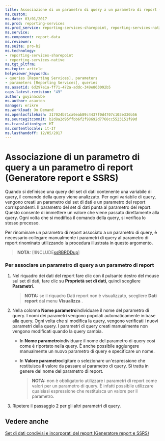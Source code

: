 ```yaml
---
title: Associazione di un parametro di query a un parametro di report (Generatore report e SSRS) | Microsoft Docs
ms.custom: 
ms.date: 03/01/2017
ms.prod: reporting-services
ms.prod_service: reporting-services-sharepoint, reporting-services-native
ms.service: 
ms.component: report-data
ms.reviewer: 
ms.suite: pro-bi
ms.technology:
- reporting-services-sharepoint
- reporting-services-native
ms.tgt_pltfrm: 
ms.topic: article
helpviewer_keywords:
- queries [Reporting Services], parameters
- parameters [Reporting Services], queries
ms.assetid: 6d297e1a-ff71-472a-addc-349e863092b5
caps.latest.revision: "49"
author: guyinacube
ms.author: asaxton
manager: erikre
ms.workload: On Demand
ms.openlocfilehash: 317024b71ca0eab89c4437f0d4707c103e330b56
ms.sourcegitcommit: b2d8a2d95ffbb6f2f98692d7760cc5523151f99d
ms.translationtype: HT
ms.contentlocale: it-IT
ms.lasthandoff: 12/05/2017
---
```

# <a name="associate-a-query-parameter-with-a-report-parameter-report-builder-and-ssrs"></a>Associazione di un parametro di query a un parametro di report (Generatore report e SSRS)
  Quando si definisce una query del set di dati contenente una variabile di query, il comando della query viene analizzato. Per ogni variabile di query, vengono creati un parametro del set di dati e un parametro del report corrispondenti. Il parametro del set di dati punta al parametro del report. Questo consente di immettere un valore che viene passato direttamente alla query. Ogni volta che si modifica il comando della query, si verifica lo stesso processo.  
  
 Per rinominare un parametro di report associato a un parametro di query, è necessario collegare manualmente i parametri di query al parametro di report rinominato utilizzando la procedura illustrata in questo argomento.  
  
> **NOTA:** [!INCLUDE[ssRBRDDup](../../includes/ssrbrddup-md.md)]  
  
### <a name="to-associate-a-query-parameter-with-a-report-parameter"></a>Per associare un parametro di query a un parametro di report  
  
1.  Nel riquadro dei dati del report fare clic con il pulsante destro del mouse sul set di dati, fare clic su **Proprietà set di dati**, quindi scegliere **Parametri**.  
  
    > **NOTA:** se il riquadro Dati report non è visualizzato, scegliere **Dati report** dal menu **Visualizza** .  
  
2.  Nella colonna **Nome parametro**individuare il nome del parametro di query. I nomi dei parametri vengono popolati automaticamente in base alla query. Ogni volta che si modifica la query, vengono verificati i nuovi parametri della query. I parametri di query creati manualmente non vengono modificati quando la query cambia.  
  
    -   In **Nome parametro**individuare il nome del parametro di query così come è riportato nella query. È anche possibile aggiungere manualmente un nuovo parametro di query e specificare un nome.  
  
    -   In **Valore parametro**digitare o selezionare un'espressione che restituisca il valore da passare al parametro di query. Si tratta in genere del nome del parametro di report.  
  
        > **NOTA:** non è obbligatorio utilizzare i parametri di report come valori per un parametro di query. È infatti possibile utilizzare qualsiasi espressione che restituisca un valore per il parametro.  
  
3.  Ripetere il passaggio 2 per gli altri parametri di query.  
  
## <a name="see-also"></a>Vedere anche  
 [Set di dati condivisi e incorporati del report &#40;Generatore report e SSRS&#41;](../../reporting-services/report-data/report-embedded-datasets-and-shared-datasets-report-builder-and-ssrs.md)   

  
  
